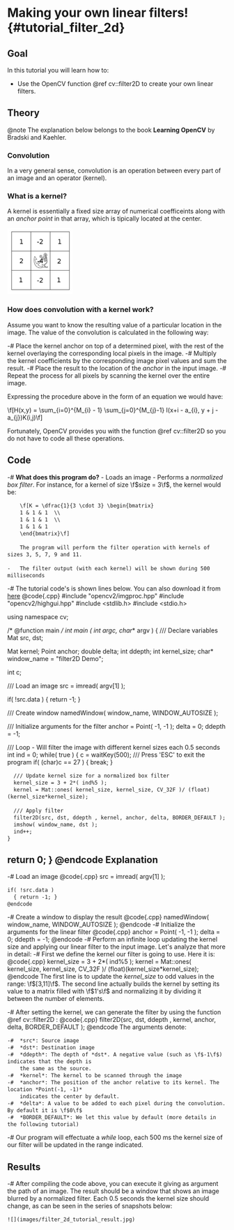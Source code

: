 Making your own linear filters! {#tutorial_filter_2d}
===============================

Goal
----

In this tutorial you will learn how to:

-   Use the OpenCV function @ref cv::filter2D to create your own linear filters.

Theory
------

@note The explanation below belongs to the book **Learning OpenCV** by Bradski and Kaehler.

### Convolution

In a very general sense, convolution is an operation between every part of an image and an operator
(kernel).

### What is a kernel?

A kernel is essentially a fixed size array of numerical coefficeints along with an *anchor point* in
that array, which is tipically located at the center.

![](images/filter_2d_tutorial_kernel_theory.png)

### How does convolution with a kernel work?

Assume you want to know the resulting value of a particular location in the image. The value of the
convolution is calculated in the following way:

-#  Place the kernel anchor on top of a determined pixel, with the rest of the kernel overlaying the
    corresponding local pixels in the image.
-#  Multiply the kernel coefficients by the corresponding image pixel values and sum the result.
-#  Place the result to the location of the *anchor* in the input image.
-#  Repeat the process for all pixels by scanning the kernel over the entire image.

Expressing the procedure above in the form of an equation we would have:

\f[H(x,y) = \sum_{i=0}^{M_{i} - 1} \sum_{j=0}^{M_{j}-1} I(x+i - a_{i}, y + j - a_{j})K(i,j)\f]

Fortunately, OpenCV provides you with the function @ref cv::filter2D so you do not have to code all
these operations.

Code
----

-#  **What does this program do?**
    -   Loads an image
    -   Performs a *normalized box filter*. For instance, for a kernel of size \f$size = 3\f$, the
        kernel would be:

        \f[K = \dfrac{1}{3 \cdot 3} \begin{bmatrix}
        1 & 1 & 1  \\
        1 & 1 & 1  \\
        1 & 1 & 1
        \end{bmatrix}\f]

        The program will perform the filter operation with kernels of sizes 3, 5, 7, 9 and 11.

    -   The filter output (with each kernel) will be shown during 500 milliseconds

-#  The tutorial code's is shown lines below. You can also download it from
    [here](https://github.com/Itseez/opencv/tree/master/samples/cpp/tutorial_code/ImgTrans/filter2D_demo.cpp)
@code{.cpp}
#include "opencv2/imgproc.hpp"
#include "opencv2/highgui.hpp"
#include <stdlib.h>
#include <stdio.h>

using namespace cv;

/* @function main */
int main ( int argc, char** argv )
{
  /// Declare variables
  Mat src, dst;

  Mat kernel;
  Point anchor;
  double delta;
  int ddepth;
  int kernel_size;
  char* window_name = "filter2D Demo";

  int c;

  /// Load an image
  src = imread( argv[1] );

  if( !src.data )
  { return -1; }

  /// Create window
  namedWindow( window_name, WINDOW_AUTOSIZE );

  /// Initialize arguments for the filter
  anchor = Point( -1, -1 );
  delta = 0;
  ddepth = -1;

  /// Loop - Will filter the image with different kernel sizes each 0.5 seconds
  int ind = 0;
  while( true )
    {
      c = waitKey(500);
      /// Press 'ESC' to exit the program
      if( (char)c == 27 )
        { break; }

      /// Update kernel size for a normalized box filter
      kernel_size = 3 + 2*( ind%5 );
      kernel = Mat::ones( kernel_size, kernel_size, CV_32F )/ (float)(kernel_size*kernel_size);

      /// Apply filter
      filter2D(src, dst, ddepth , kernel, anchor, delta, BORDER_DEFAULT );
      imshow( window_name, dst );
      ind++;
    }

  return 0;
}
@endcode
Explanation
-----------

-#  Load an image
    @code{.cpp}
    src = imread( argv[1] );

    if( !src.data )
      { return -1; }
    @endcode
-#  Create a window to display the result
    @code{.cpp}
    namedWindow( window_name, WINDOW_AUTOSIZE );
    @endcode
-#  Initialize the arguments for the linear filter
    @code{.cpp}
    anchor = Point( -1, -1 );
    delta = 0;
    ddepth = -1;
    @endcode
-#  Perform an infinite loop updating the kernel size and applying our linear filter to the input
    image. Let's analyze that more in detail:
-#  First we define the kernel our filter is going to use. Here it is:
    @code{.cpp}
    kernel_size = 3 + 2*( ind%5 );
    kernel = Mat::ones( kernel_size, kernel_size, CV_32F )/ (float)(kernel_size*kernel_size);
    @endcode
    The first line is to update the *kernel_size* to odd values in the range: \f$[3,11]\f$. The second
    line actually builds the kernel by setting its value to a matrix filled with \f$1's\f$ and
    normalizing it by dividing it between the number of elements.

-#  After setting the kernel, we can generate the filter by using the function @ref cv::filter2D :
    @code{.cpp}
    filter2D(src, dst, ddepth , kernel, anchor, delta, BORDER_DEFAULT );
    @endcode
    The arguments denote:

    -#  *src*: Source image
    -#  *dst*: Destination image
    -#  *ddepth*: The depth of *dst*. A negative value (such as \f$-1\f$) indicates that the depth is
        the same as the source.
    -#  *kernel*: The kernel to be scanned through the image
    -#  *anchor*: The position of the anchor relative to its kernel. The location *Point(-1, -1)*
        indicates the center by default.
    -#  *delta*: A value to be added to each pixel during the convolution. By default it is \f$0\f$
    -#  *BORDER_DEFAULT*: We let this value by default (more details in the following tutorial)

-#  Our program will effectuate a *while* loop, each 500 ms the kernel size of our filter will be
    updated in the range indicated.

Results
-------

-#  After compiling the code above, you can execute it giving as argument the path of an image. The
    result should be a window that shows an image blurred by a normalized filter. Each 0.5 seconds
    the kernel size should change, as can be seen in the series of snapshots below:

    ![](images/filter_2d_tutorial_result.jpg)
